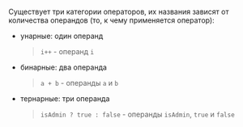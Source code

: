 Существует три категории операторов, их названия зависят от количества операндов (то, к чему применяется оператор):

- унарные: один операнд
  >`i++` - операнд `i`
- бинарные: два операнда
  >`a + b` - операнды `a` и `b`
- тернарные: три операнда
  >`isAdmin ? true : false` - операнды `isAdmin`, `true` и `false`
